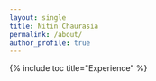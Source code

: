 ```yaml
---
layout: single
title: Nitin Chaurasia
permalink: /about/
author_profile: true
---
```

{% include toc title="Experience" %}


